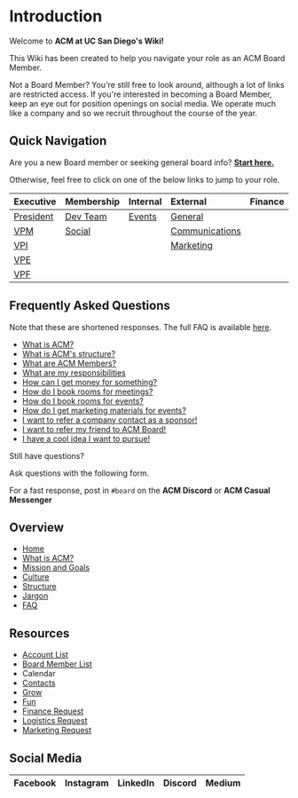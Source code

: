 # Introduction

Welcome to **ACM at UC San Diego's Wiki!**   
  
 This Wiki has been created to help you navigate your role as an ACM Board Member.   
  
 Not a Board Member? You're still free to look around, although a lot of links are restricted access. If you're interested in becoming a Board Member, keep an eye out for position openings on social media. We operate much like a company and so we recruit throughout the course of the year.   


## Quick Navigation

Are you a new Board member or seeking general board info? [**Start here.**](resources/board-member-list.md)

Otherwise, feel free to click on one of the below links to jump to your role.

| Executive | Membership | Internal | External | Finance |
| :--- | :--- | :--- | :--- | :--- |
| [President](president/about.md) | [Dev Team](membership/teams/development.md) | [Events](internal/teams/events/) | [General](external/about.md) |  |
| [VPM](membership/about.md) | [Social](membership/teams/social.md) |  | [Communications](external/teams/communications.md) |  |
| [VPI](internal/about.md) |  |  | [Marketing](external/teams/marketing.md) |  |
| [VPE](external/about.md) |  |  |  |  |
| [VPF](finance/about.md) |  |  |  |  |

## Frequently Asked Questions

Note that these are shortened responses. The full FAQ is available [here](overview/frequently-asked-questions.md).

* [What is ACM?](overview/what-is-acm.md)
* [What is ACM's structure?](overview/board-structure.md)
* [What are ACM Members?](./)
* [What are my responsibilities](./)
* [How can I get money for something?](./)
* [How do I book rooms for meetings?](./)
* [How do I book rooms for events?](./)
* [How do I get marketing materials for events?](./)
* [I want to refer a company contact as a sponsor!](./)
* [I want to refer my friend to ACM Board!](./)
* [I have a cool idea I want to pursue!](./)

Still have questions?

Ask questions with the following form.

For a fast response, post in `#board` on the **ACM Discord** or **ACM Casual Messenger**

## Overview

* [Home](https://github.com/acmucsd/wiki/wiki)
* [What is ACM?](https://github.com/acmucsd/acm-wiki/wiki/What-is-ACM%3F)
* [Mission and Goals](https://github.com/acmucsd/acm-wiki/wiki/Mission-and-Goals)
* [Culture](https://github.com/acmucsd/wiki/wiki/Culture)
* [Structure](https://github.com/acmucsd/wiki/wiki/Board-Structure)
* [Jargon](https://github.com/acmucsd/wiki/wiki/Jargon)
* [FAQ](https://github.com/acmucsd/wiki/wiki/Frequently-Asked-Questions)

## Resources

* [Account List](resources/account-list.md)
* [Board Member List](resources/board-member-list.md)
* Calendar
* [Contacts](resources/contacts.md)
* [Grow](resources/grow.md)
* [Fun](resources/fun.md)
* [Finance Request](resources/finance-request.md)
* [Logistics Request](resources/logistics-request.md)
* [Marketing Request](resources/marketing-request.md)

## Social Media

| Facebook | Instagram | LinkedIn | Discord | Medium |
| :--- | :--- | :--- | :--- | :--- |


